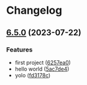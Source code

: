 # Changelog

## [6.5.0](https://github.com/unjust/release-please-test/compare/v6.4.0...v6.5.0) (2023-07-22)


### Features

* first project ([6257ea0](https://github.com/unjust/release-please-test/commit/6257ea047c95558d7b4d57384ac566975f26f7a3))
* hello world ([5ac7de4](https://github.com/unjust/release-please-test/commit/5ac7de4fd85603b6b38b5d6986445f90e59d335c))
* yolo ([fd3178c](https://github.com/unjust/release-please-test/commit/fd3178c78b469d97b984f16b50be076eb35761f9))

